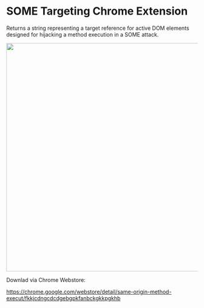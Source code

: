 # SOME Targeting Chrome Extension
Returns a string representing a target reference for active DOM elements designed for hijacking a method execution in a SOME attack.

<div style="justify-content: center">
    <img src="https://lh3.googleusercontent.com/3Cu4kxlR3yha8-tTlO4sTU_e5cmVyz1QZPgbZiLXrOgTtiiU57jc0SJQkxjetBRjlY080ZRpWOyhoA9-Q-SSZuB29Q=s1280-w1280-h800" width="600"> </img>
</div>


Downlad via Chrome Webstore:

https://chrome.google.com/webstore/detail/same-origin-method-execut/fkkjcdngcdcdgebgpkfanbckgkkpgkhb
